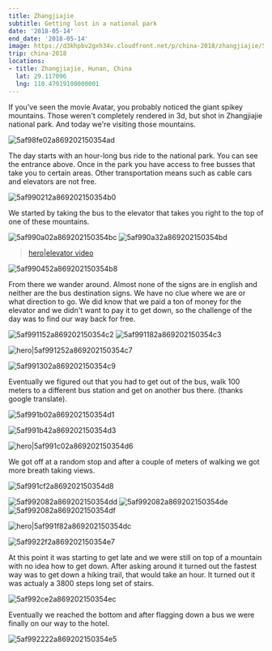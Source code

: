 ```yaml
---
title: Zhangjiajie
subtitle: Getting lost in a national park
date: '2018-05-14'
end_date: '2018-05-14'
image: https://d3khpbv2gxh34v.cloudfront.net/p/china-2018/zhangjiajie/5af98f932a869202150354aa.jpg
trip: china-2018
locations:
- title: Zhangjiajie, Hunan, China
  lat: 29.117096
  lng: 110.47919100000001
---
```


If you've seen the movie Avatar, you probably noticed the giant spikey mountains. Those weren't completely rendered in 3d, but shot in Zhangjiajie national park. And today we're visiting those mountains.

![5af98fe02a869202150354ad](https://d3khpbv2gxh34v.cloudfront.net/p/china-2018/zhangjiajie/5af98fe42a869202150354ae.jpg "1.945")

The day starts with an hour-long bus ride to the national park. You can see the entrance above. Once in the park you have access to free busses that take you to certain areas. Other transportation means such as cable cars and elevators are not free.

![5af990212a869202150354b0](https://d3khpbv2gxh34v.cloudfront.net/p/china-2018/zhangjiajie/5af990252a869202150354b1.jpg "1.5")

We started by taking the bus to the elevator that takes you right to the top of one of these mountains.

![5af990a02a869202150354bc](https://d3khpbv2gxh34v.cloudfront.net/p/china-2018/zhangjiajie/5af990a72a869202150354bf.jpg "0.734")
![5af990a32a869202150354bd](https://d3khpbv2gxh34v.cloudfront.net/p/china-2018/zhangjiajie/5af990a72a869202150354be.jpg "1.5")

>[hero|elevator video](https://d3khpbv2gxh34v.cloudfront.net/v/china-2018/zhangjiajie/elevator.mp4 "1.78")

![5af990452a869202150354b8](https://d3khpbv2gxh34v.cloudfront.net/p/china-2018/zhangjiajie/5af990492a869202150354b9.jpg "1.5")

From there we wander around. Almost none of the signs are in english and neither are the bus destination signs. We have no clue where we are or what direction to go. We did know that we paid a ton of money for the elevator and we didn't want to pay it to get down, so the challenge of the day was to find our way back for free.

![5af991152a869202150354c2](https://d3khpbv2gxh34v.cloudfront.net/p/china-2018/zhangjiajie/5af991192a869202150354c4.jpg "1.5")
![5af991182a869202150354c3](https://d3khpbv2gxh34v.cloudfront.net/p/china-2018/zhangjiajie/5af9911d2a869202150354c5.jpg "1.5")

![hero|5af991252a869202150354c7](https://d3khpbv2gxh34v.cloudfront.net/p/china-2018/zhangjiajie/5af991252a869202150354c7.jpg "4.418")

![5af991302a869202150354c9](https://d3khpbv2gxh34v.cloudfront.net/p/china-2018/zhangjiajie/5af991312a869202150354ca.jpg "1.5")

Eventually we figured out that you had to get out of the bus, walk 100 meters to a different bus station and get on another bus there. (thanks google translate).

![5af991b02a869202150354d1](https://d3khpbv2gxh34v.cloudfront.net/p/china-2018/zhangjiajie/5af991b42a869202150354d2.jpg "1.5")

![5af991b42a869202150354d3](https://d3khpbv2gxh34v.cloudfront.net/p/china-2018/zhangjiajie/5af991b92a869202150354d4.jpg "1.5")

![hero|5af991c02a869202150354d6](https://d3khpbv2gxh34v.cloudfront.net/p/china-2018/zhangjiajie/5af991c02a869202150354d6.jpg "1.5")

We got off at a random stop and after a couple of meters of walking we got more breath taking views.

![5af991cf2a869202150354d8](https://d3khpbv2gxh34v.cloudfront.net/p/china-2018/zhangjiajie/5af991d42a869202150354da.jpg "1.5")

![5af992082a869202150354dd](https://d3khpbv2gxh34v.cloudfront.net/p/china-2018/zhangjiajie/5af9920e2a869202150354e2.jpg "1.5")
![5af992082a869202150354de](https://d3khpbv2gxh34v.cloudfront.net/p/china-2018/zhangjiajie/5af9920d2a869202150354e0.jpg "1.5")
![5af992082a869202150354df](https://d3khpbv2gxh34v.cloudfront.net/p/china-2018/zhangjiajie/5af9920e2a869202150354e1.jpg "1.5")

![hero|5af991f82a869202150354dc](https://d3khpbv2gxh34v.cloudfront.net/p/china-2018/zhangjiajie/5af991f82a869202150354dc.jpg "1.5")

![5af9922f2a869202150354e7](https://d3khpbv2gxh34v.cloudfront.net/p/china-2018/zhangjiajie/5af992312a869202150354e8.jpg "1.5")

At this point it was starting to get late and we were still on top of a mountain with no idea how to get down. After asking around it turned out the fastest way was to get down a hiking trail, that would take an hour. It turned out it was actualy a 3800 steps long set of stairs.

![5af992ce2a869202150354ec](https://d3khpbv2gxh34v.cloudfront.net/p/china-2018/zhangjiajie/5af992d32a869202150354ed.jpg "1.5")

Eventually we reached the bottom and after flagging down a bus we were finally on our way to the hotel.

![5af992222a869202150354e5](https://d3khpbv2gxh34v.cloudfront.net/p/china-2018/zhangjiajie/5af992272a869202150354e6.jpg "1.5")

